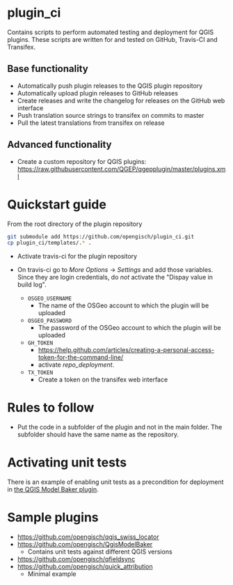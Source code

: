 # plugin_ci

Contains scripts to perform automated testing and deployment for QGIS plugins.
These scripts are written for and tested on GitHub, Travis-CI and Transifex.

## Base functionality

 - Automatically push plugin releases to the QGIS plugin repository
 - Automatically upload plugin releases to GitHub releases
 - Create releases and write the changelog for releases on the GitHub web interface
 - Push translation source strings to transifex on commits to master
 - Pull the latest translations from transifex on release

## Advanced functionality

 - Create a custom repository for QGIS plugins:
   https://raw.githubusercontent.com/QGEP/qgepplugin/master/plugins.xml

# Quickstart guide

From the root directory of the plugin repository

```sh
git submodule add https://github.com/opengisch/plugin_ci.git
cp plugin_ci/templates/.* .
```

 - Activate travis-ci for the plugin repository
 - On travis-ci go to *More Options* -> *Settings* and add those variables. Since they are login credentials, do *not* activate the "Dispay value in build log".
 
   - `OSGEO_USERNAME`
     - The name of the OSGeo account to which the plugin will be uploaded
   - `OSGEO_PASSWORD`
     - The password of the OSGeo account to which the plugin will be uploaded
   - `GH_TOKEN`
     - https://help.github.com/articles/creating-a-personal-access-token-for-the-command-line/
     - activate *repo_deployment*.
   - `TX_TOKEN`
     - Create a token on the transifex web interface
 
# Rules to follow

- Put the code in a subfolder of the plugin and not in the main folder. The subfolder should have the same name as the repository.

# Activating unit tests

There is an example of enabling unit tests as a precondition for deployment in [the QGIS Model Baker plugin](https://github.com/opengisch/QgisModelBaker/blob/master/.travis.yml).

# Sample plugins
  - https://github.com/opengisch/qgis_swiss_locator
  - https://github.com/opengisch/QgisModelBaker
    - Contains unit tests against different QGIS versions
  - https://github.com/opengisch/qfieldsync
  - https://github.com/opengisch/quick_attribution
    - Minimal example
  
